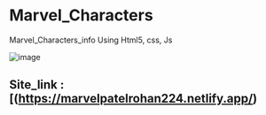 # Marvel_Characters
Marvel_Characters_info Using Html5, css, Js

![image](https://user-images.githubusercontent.com/60181322/133924851-02e4d379-854d-4138-8db4-0acf1c7ecc1b.png)

## Site_link :[(https://marvelpatelrohan224.netlify.app/)
